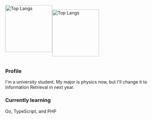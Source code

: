 <div style="display:flex"> 
  <img 
    alt="Top Langs" 
    height="150px" 
    src="https://github-readme-stats.vercel.app/api/top-langs/?username=yamoyamoto&layout=compact&theme=dark" 
  />

  <img 
    alt="Top Langs" 
    height="150px" 
    src="https://github-readme-stats.vercel.app/api?username=yamoyamoto&theme=dark&show_icons=true"
  />

</div>

### Profile
I'm a university student.
My major is physics now, but I'll change it to Information Retrieval in next year.


### Currently learning

Go, TypeScript, and PHP
